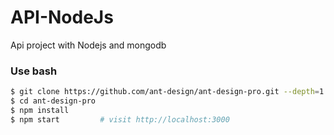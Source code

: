 # API-NodeJs
Api project with Nodejs and mongodb

### Use bash
```bash
$ git clone https://github.com/ant-design/ant-design-pro.git --depth=1
$ cd ant-design-pro
$ npm install
$ npm start         # visit http://localhost:3000
```

